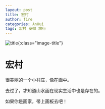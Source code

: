 ```yaml
---
layout: post
title: 宏村
author: fire
categories: AnHui 
tags: 宏村 安徽 旅行
---
```


![title](https://image.sideproject.cn/titlex/title_019.jpg){:class="image-title"}

宏村
===

很美丽的一个小村庄，像在画中。

去过了，才知道山水画在现实生活中也是存在的。

如果你是画家，带上画板去吧！

